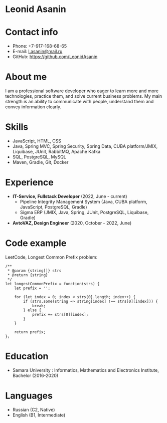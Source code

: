 # Leonid Asanin
# Contact info
+ Phone: +7-917-168-68-65
+ E-mail: l.asanin@mail.ru
+ GitHub: https://github.com/LeonidAsanin
# About me
I am a professional software developer who eager to learn more and more technologies, practice them, and solve current business problems. My main strength is an ability to communicate with people, understand them and convey information clearly.
# Skills
+ JavaScript, HTML, CSS
+ Java, Spring MVC, Spring Security, Spring Data, CUBA platform/JMIX, Liquibase, JUnit, RabbitMQ, Apache Kafka
+ SQL, PostgreSQL, MySQL
+ Maven, Gradle, Git, Docker
# Experience
+ **IT-Service, Fullstack Developer** (2022, June - current)
  - Pipeline Integrity Management System (Java, CUBA platform, JavaScript, PostgreSQL, Gradle)
  - Sigma ERP (JMIX, Java, Spring, JUnit, PostgreSQL, Liquibase, Gradle)
+ **AvtoVAZ, Design Engineer** (2020, October - 2022, June)
# Code example
LeetCode, Longest Common Prefix problem:
```
/**
 * @param {string[]} strs
 * @return {string}
 */
let longestCommonPrefix = function(strs) {
    let prefix = '';

    for (let index = 0; index < strs[0].length; index++) {
        if (strs.some(string => string[index] !== strs[0][index])) {
            break;
        } else {
            prefix += strs[0][index];
        }
    }
    
    return prefix;
};
```
# Education
+ Samara University : Informatics, Mathematics and Electronics Institute, Bachelor (2016-2020)
# Languages
+ Russian (C2, Native)
+ English (B1, Intermediate)
